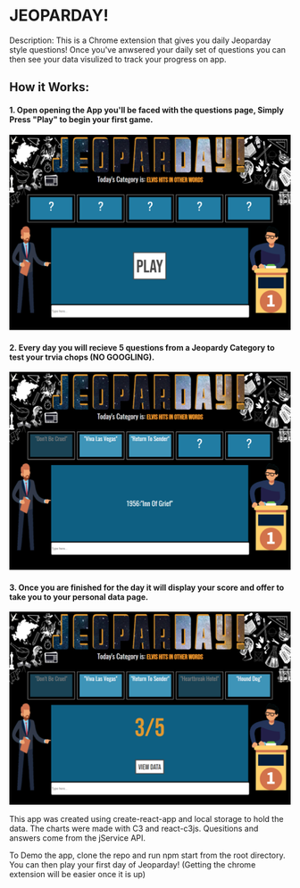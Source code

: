 # JEOPARDAY! 

Description: This is a Chrome extension that gives you daily Jeoparday style questions! Once you've anwsered your daily set of questions you can then see your data visulized to track your progress on app. 

## How it Works: 

#### 1. Open opening the App you'll be faced with the questions page, Simply Press "Play" to begin your first game. 

![](images/Jeoparday1.png)

#### 2. Every day you will recieve 5 questions from a Jeopardy Category to test your trvia chops (NO GOOGLING).

![](images/Jeoparday2.png)

#### 3. Once you are finished for the day it will display your score and offer to take you to your personal data page.

![](images/Jeoparday3.png)

This app was created using create-react-app and local storage to hold the data.  The charts were made with C3 and react-c3js. Quesitions and answers come from the jService API.

To Demo the app, clone the repo and run npm start from the root directory. You can then play your first day of Jeoparday! (Getting the chrome extension will be easier once it is up)
